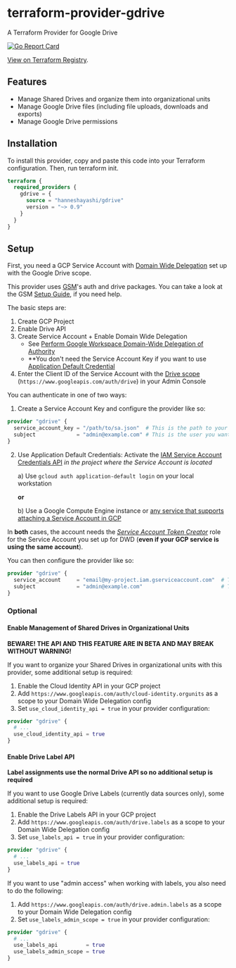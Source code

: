 # terraform-provider-gdrive
A Terraform Provider for Google Drive

[![Go Report Card](https://goreportcard.com/badge/github.com/hanneshayashi/terraform-provider-gdrive)](https://goreportcard.com/report/github.com/hanneshayashi/terraform-provider-gdrive)

[View on Terraform Registry](https://registry.terraform.io/providers/hanneshayashi/gdrive/latest).

## Features
* Manage Shared Drives and organize them into organizational units
* Manage Google Drive files (including file uploads, downloads and exports)
* Manage Google Drive permissions

## Installation
To install this provider, copy and paste this code into your Terraform configuration. Then, run terraform init.

```terraform
terraform {
  required_providers {
    gdrive = {
      source = "hanneshayashi/gdrive"
      version = "~> 0.9"
    }
  }
}
```

## Setup
First, you need a GCP Service Account with [Domain Wide Delegation](https://support.google.com/a/answer/162106) set up with the Google Drive scope.

This provider uses [GSM](https://github.com/hanneshayashi/gsm)'s auth and drive packages.
You can take a look at the GSM [Setup Guide](https://gsm.hayashi-ke.online/setup), if you need help.

The basic steps are:
1. Create GCP Project
2. Enable Drive API
3. Create Service Account + Enable Domain Wide Delegation
    * See [Perform Google Workspace Domain-Wide Delegation of Authority](https://developers.google.com/admin-sdk/directory/v1/guides/delegation)
    * **You don't need the Service Account Key if you want to use [Application Default Credential](https://cloud.google.com/iam/docs/best-practices-for-using-and-managing-service-accounts#use-attached-service-accounts)
4. Enter the Client ID of the Service Account with the [Drive scope](https://developers.google.com/identity/protocols/oauth2/scopes#drive) (`https://www.googleapis.com/auth/drive`) in your Admin Console

You can authenticate in one of two ways:
1. Create a Service Account Key and configure the provider like so:
```terraform
provider "gdrive" {
  service_account_key = "/path/to/sa.json"  # This is the path to your Service Account Key file or its content in JSON format
  subject             = "admin@example.com" # This is the user you want to impersonate with Domain Wide Delegation
}
```
2. Use Application Default Credentials:
Activate the [IAM Service Account Credentials API](https://console.developers.google.com/apis/api/iamcredentials.googleapis.com/overview) *in the project where the Service Account is located*

   a) Use `gcloud auth application-default login` on your local workstation

   **or**

   b) Use a Google Compute Engine instance or [any service that supports attaching a Service Account in GCP](https://cloud.google.com/iam/docs/impersonating-service-accounts#attaching-new-resource)

In **both** cases, the account needs the *[Service Account Token Creator](https://cloud.google.com/iam/docs/service-accounts#token-creator-role)* role for the Service Account you set up for DWD (**even if your GCP service is using the same account**).

You can then configure the provider like so:

```terraform
provider "gdrive" {
  service_account     = "email@my-project.iam.gserviceaccount.com"  # This is the email address of your Service Account. You can leave this empty on GCP, if you want to use the service's account
  subject             = "admin@example.com"                         # This is the user you want to impersonate with Domain Wide Delegation
}
```

### Optional

#### Enable Management of Shared Drives in Organizational Units

**BEWARE! THE API AND THIS FEATURE ARE IN BETA AND MAY BREAK WITHOUT WARNING!**

If you want to organize your Shared Drives in organizational units with this provider, some additional setup is required:
1. Enable the Cloud Identity API in your GCP project
2. Add `https://www.googleapis.com/auth/cloud-identity.orgunits` as a scope to your Domain Wide Delegation config
3. Set `use_cloud_identity_api = true` in your provider configuration:

```terraform
provider "gdrive" {
  # ...
  use_cloud_identity_api = true
}
```

#### Enable Drive Label API

**Label assignments use the normal Drive API so no additional setup is required**

If you want to use Google Drive Labels (currently data sources only), some additional setup is required:
1. Enable the Drive Labels API in your GCP project
2. Add `https://www.googleapis.com/auth/drive.labels` as a scope to your Domain Wide Delegation config
3. Set `use_labels_api = true` in your provider configuration:

```terraform
provider "gdrive" {
  # ...
  use_labels_api = true
}
```

If you want to use "admin access" when working with labels, you also need to do the following:
1. Add `https://www.googleapis.com/auth/drive.admin.labels` as a scope to your Domain Wide Delegation config
2. Set `use_labels_admin_scope = true` in your provider configuration:

```terraform
provider "gdrive" {
  # ...
  use_labels_api         = true
  use_labels_admin_scope = true
}
```
